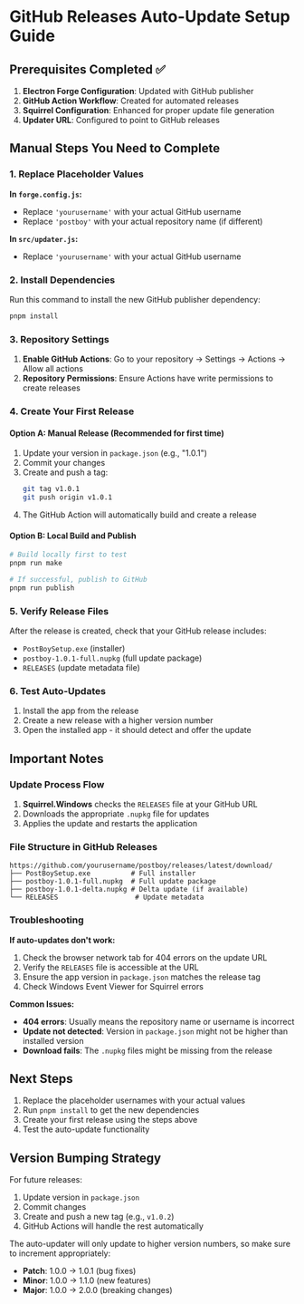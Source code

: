 # GitHub Releases Auto-Update Setup Guide

## Prerequisites Completed ✅

1. **Electron Forge Configuration**: Updated with GitHub publisher
2. **GitHub Action Workflow**: Created for automated releases
3. **Squirrel Configuration**: Enhanced for proper update file generation
4. **Updater URL**: Configured to point to GitHub releases

## Manual Steps You Need to Complete

### 1. Replace Placeholder Values

**In `forge.config.js`:**
- Replace `'yourusername'` with your actual GitHub username
- Replace `'postboy'` with your actual repository name (if different)

**In `src/updater.js`:**
- Replace `'yourusername'` with your actual GitHub username

### 2. Install Dependencies

Run this command to install the new GitHub publisher dependency:
```bash
pnpm install
```

### 3. Repository Settings

1. **Enable GitHub Actions**: Go to your repository → Settings → Actions → Allow all actions
2. **Repository Permissions**: Ensure Actions have write permissions to create releases

### 4. Create Your First Release

#### Option A: Manual Release (Recommended for first time)
1. Update your version in `package.json` (e.g., "1.0.1")
2. Commit your changes
3. Create and push a tag:
   ```bash
   git tag v1.0.1
   git push origin v1.0.1
   ```
4. The GitHub Action will automatically build and create a release

#### Option B: Local Build and Publish
```bash
# Build locally first to test
pnpm run make

# If successful, publish to GitHub
pnpm run publish
```

### 5. Verify Release Files

After the release is created, check that your GitHub release includes:
- `PostBoySetup.exe` (installer)
- `postboy-1.0.1-full.nupkg` (full update package)
- `RELEASES` (update metadata file)

### 6. Test Auto-Updates

1. Install the app from the release
2. Create a new release with a higher version number
3. Open the installed app - it should detect and offer the update

## Important Notes

### Update Process Flow
1. **Squirrel.Windows** checks the `RELEASES` file at your GitHub URL
2. Downloads the appropriate `.nupkg` file for updates
3. Applies the update and restarts the application

### File Structure in GitHub Releases
```
https://github.com/yourusername/postboy/releases/latest/download/
├── PostBoySetup.exe          # Full installer
├── postboy-1.0.1-full.nupkg  # Full update package
├── postboy-1.0.1-delta.nupkg # Delta update (if available)
└── RELEASES                   # Update metadata
```

### Troubleshooting

**If auto-updates don't work:**
1. Check the browser network tab for 404 errors on the update URL
2. Verify the `RELEASES` file is accessible at the URL
3. Ensure the app version in `package.json` matches the release tag
4. Check Windows Event Viewer for Squirrel errors

**Common Issues:**
- **404 errors**: Usually means the repository name or username is incorrect
- **Update not detected**: Version in `package.json` might not be higher than installed version
- **Download fails**: The `.nupkg` files might be missing from the release

## Next Steps

1. Replace the placeholder usernames with your actual values
2. Run `pnpm install` to get the new dependencies
3. Create your first release using the steps above
4. Test the auto-update functionality

## Version Bumping Strategy

For future releases:
1. Update version in `package.json`
2. Commit changes
3. Create and push a new tag (e.g., `v1.0.2`)
4. GitHub Actions will handle the rest automatically

The auto-updater will only update to higher version numbers, so make sure to increment appropriately:
- **Patch**: 1.0.0 → 1.0.1 (bug fixes)
- **Minor**: 1.0.0 → 1.1.0 (new features)
- **Major**: 1.0.0 → 2.0.0 (breaking changes)
